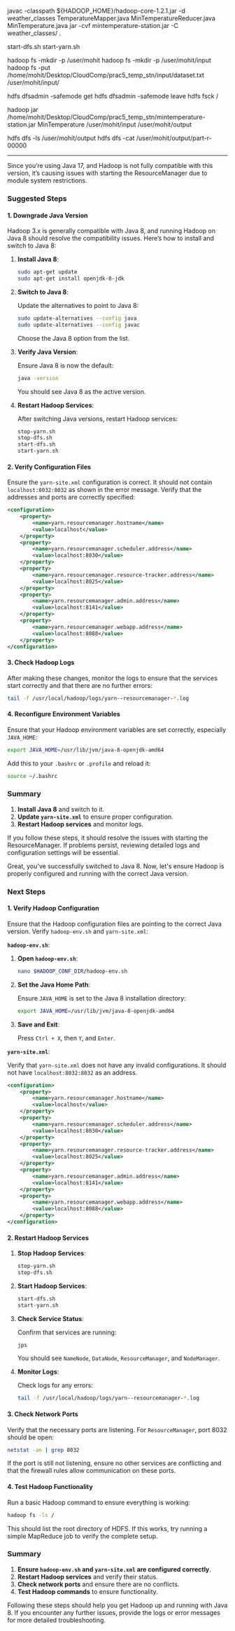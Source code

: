 javac -classpath ${HADOOP_HOME}/hadoop-core-1.2.1.jar -d weather_classes TemperatureMapper.java MinTemperatureReducer.java MinTemperature.java
jar -cvf mintemperature-station.jar -C weather_classes/ .
<!-- hadoop fs -ls /home/mohit/Desktop/CloudComp/practical5/input -->


start-dfs.sh
start-yarn.sh

hadoop fs -mkdir -p /user/mohit
hadoop fs -mkdir -p /user/mohit/input
hadoop fs -put /home/mohit/Desktop/CloudComp/prac5_temp_stn/input/dataset.txt /user/mohit/input/

<!-- turn off safe mode -->
hdfs dfsadmin -safemode get
hdfs dfsadmin -safemode leave
hdfs fsck /


hadoop jar /home/mohit/Desktop/CloudComp/prac5_temp_stn/mintemperature-station.jar MinTemperature /user/mohit/input /user/mohit/output

hdfs dfs -ls /user/mohit/output
hdfs dfs -cat /user/mohit/output/part-r-00000




******************************************************************************************************************************************************
Since you’re using Java 17, and Hadoop is not fully compatible with this version, it’s causing issues with starting the ResourceManager due to module system restrictions.

### Suggested Steps

#### 1. **Downgrade Java Version**

Hadoop 3.x is generally compatible with Java 8, and running Hadoop on Java 8 should resolve the compatibility issues. Here’s how to install and switch to Java 8:

1. **Install Java 8**:

   ```bash
   sudo apt-get update
   sudo apt-get install openjdk-8-jdk
   ```

2. **Switch to Java 8**:

   Update the alternatives to point to Java 8:

   ```bash
   sudo update-alternatives --config java
   sudo update-alternatives --config javac
   ```

   Choose the Java 8 option from the list.

3. **Verify Java Version**:

   Ensure Java 8 is now the default:

   ```bash
   java -version
   ```

   You should see Java 8 as the active version.

4. **Restart Hadoop Services**:

   After switching Java versions, restart Hadoop services:

   ```bash
   stop-yarn.sh
   stop-dfs.sh
   start-dfs.sh
   start-yarn.sh
   ```

#### 2. **Verify Configuration Files**

Ensure the `yarn-site.xml` configuration is correct. It should not contain `localhost:8032:8032` as shown in the error message. Verify that the addresses and ports are correctly specified:

```xml
<configuration>
    <property>
        <name>yarn.resourcemanager.hostname</name>
        <value>localhost</value>
    </property>
    <property>
        <name>yarn.resourcemanager.scheduler.address</name>
        <value>localhost:8030</value>
    </property>
    <property>
        <name>yarn.resourcemanager.resource-tracker.address</name>
        <value>localhost:8025</value>
    </property>
    <property>
        <name>yarn.resourcemanager.admin.address</name>
        <value>localhost:8141</value>
    </property>
    <property>
        <name>yarn.resourcemanager.webapp.address</name>
        <value>localhost:8088</value>
    </property>
</configuration>
```

#### 3. **Check Hadoop Logs**

After making these changes, monitor the logs to ensure that the services start correctly and that there are no further errors:

```bash
tail -f /usr/local/hadoop/logs/yarn--resourcemanager-*.log
```

#### 4. **Reconfigure Environment Variables**

Ensure that your Hadoop environment variables are set correctly, especially `JAVA_HOME`:

```bash
export JAVA_HOME=/usr/lib/jvm/java-8-openjdk-amd64
```

Add this to your `.bashrc` or `.profile` and reload it:

```bash
source ~/.bashrc
```

### Summary

1. **Install Java 8** and switch to it.
2. **Update `yarn-site.xml`** to ensure proper configuration.
3. **Restart Hadoop services** and monitor logs.

If you follow these steps, it should resolve the issues with starting the ResourceManager. If problems persist, reviewing detailed logs and configuration settings will be essential.

Great, you've successfully switched to Java 8. Now, let's ensure Hadoop is properly configured and running with the correct Java version.

### Next Steps

#### 1. **Verify Hadoop Configuration**

Ensure that the Hadoop configuration files are pointing to the correct Java version. Verify `hadoop-env.sh` and `yarn-site.xml`:

**`hadoop-env.sh`**:

1. **Open `hadoop-env.sh`**:

   ```bash
   nano $HADOOP_CONF_DIR/hadoop-env.sh
   ```

2. **Set the Java Home Path**:

   Ensure `JAVA_HOME` is set to the Java 8 installation directory:

   ```bash
   export JAVA_HOME=/usr/lib/jvm/java-8-openjdk-amd64
   ```

3. **Save and Exit**:

   Press `Ctrl + X`, then `Y`, and `Enter`.

**`yarn-site.xml`**:

Verify that `yarn-site.xml` does not have any invalid configurations. It should not have `localhost:8032:8032` as an address.

```xml
<configuration>
    <property>
        <name>yarn.resourcemanager.hostname</name>
        <value>localhost</value>
    </property>
    <property>
        <name>yarn.resourcemanager.scheduler.address</name>
        <value>localhost:8030</value>
    </property>
    <property>
        <name>yarn.resourcemanager.resource-tracker.address</name>
        <value>localhost:8025</value>
    </property>
    <property>
        <name>yarn.resourcemanager.admin.address</name>
        <value>localhost:8141</value>
    </property>
    <property>
        <name>yarn.resourcemanager.webapp.address</name>
        <value>localhost:8088</value>
    </property>
</configuration>
```

#### 2. **Restart Hadoop Services**

1. **Stop Hadoop Services**:

   ```bash
   stop-yarn.sh
   stop-dfs.sh
   ```

2. **Start Hadoop Services**:

   ```bash
   start-dfs.sh
   start-yarn.sh
   ```

3. **Check Service Status**:

   Confirm that services are running:

   ```bash
   jps
   ```

   You should see `NameNode`, `DataNode`, `ResourceManager`, and `NodeManager`.

4. **Monitor Logs**:

   Check logs for any errors:

   ```bash
   tail -f /usr/local/hadoop/logs/yarn--resourcemanager-*.log
   ```

#### 3. **Check Network Ports**

Verify that the necessary ports are listening. For `ResourceManager`, port 8032 should be open:

```bash
netstat -an | grep 8032
```

If the port is still not listening, ensure no other services are conflicting and that the firewall rules allow communication on these ports.

#### 4. **Test Hadoop Functionality**

Run a basic Hadoop command to ensure everything is working:

```bash
hadoop fs -ls /
```

This should list the root directory of HDFS. If this works, try running a simple MapReduce job to verify the complete setup.

### Summary

1. **Ensure `hadoop-env.sh` and `yarn-site.xml` are configured correctly**.
2. **Restart Hadoop services** and verify their status.
3. **Check network ports** and ensure there are no conflicts.
4. **Test Hadoop commands** to ensure functionality.

Following these steps should help you get Hadoop up and running with Java 8. If you encounter any further issues, provide the logs or error messages for more detailed troubleshooting.